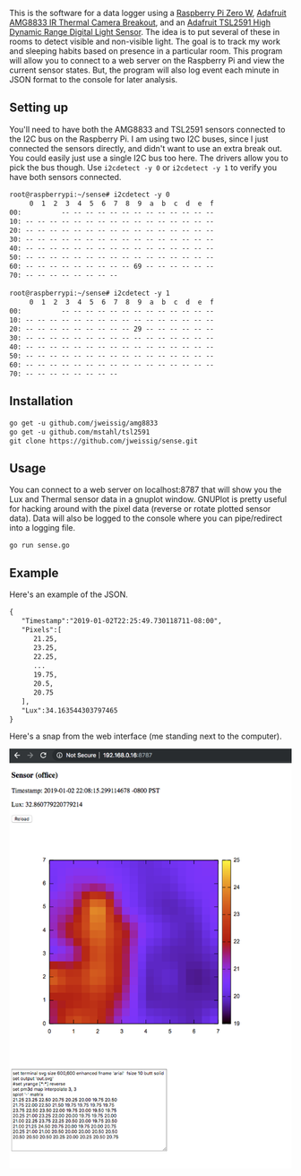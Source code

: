 This is the software for a data logger using a [Raspberry Pi Zero W](https://www.raspberrypi.org/products/raspberry-pi-zero-w/), [Adafruit AMG8833 IR Thermal Camera Breakout](https://www.adafruit.com/product/3538), and an [Adafruit TSL2591 High Dynamic Range Digital Light Sensor](https://www.adafruit.com/product/1980). The idea is to put several of these in rooms to detect visible and non-visible light. The goal is to track my work and sleeping habits based on presence in a particular room. This program will allow you to connect to a web server on the Raspberry Pi and view the current sensor states. But, the program will also log event each minute in JSON format to the console for later analysis.

## Setting up

You'll need to have both the AMG8833 and TSL2591 sensors connected to the I2C bus on the Raspberry Pi. I am using two I2C buses, since I just connected the sensors directly, and didn't want to use an extra break out. You could easily just use a single I2C bus too here. The drivers allow you to pick the bus though. Use `i2cdetect -y 0` or `i2cdetect -y 1` to verify you have both sensors connected.

    root@raspberrypi:~/sense# i2cdetect -y 0
         0  1  2  3  4  5  6  7  8  9  a  b  c  d  e  f
    00:          -- -- -- -- -- -- -- -- -- -- -- -- --
    10: -- -- -- -- -- -- -- -- -- -- -- -- -- -- -- --
    20: -- -- -- -- -- -- -- -- -- -- -- -- -- -- -- --
    30: -- -- -- -- -- -- -- -- -- -- -- -- -- -- -- --
    40: -- -- -- -- -- -- -- -- -- -- -- -- -- -- -- --
    50: -- -- -- -- -- -- -- -- -- -- -- -- -- -- -- --
    60: -- -- -- -- -- -- -- -- -- 69 -- -- -- -- -- --
    70: -- -- -- -- -- -- -- --

    root@raspberrypi:~/sense# i2cdetect -y 1
         0  1  2  3  4  5  6  7  8  9  a  b  c  d  e  f
    00:          -- -- -- -- -- -- -- -- -- -- -- -- --
    10: -- -- -- -- -- -- -- -- -- -- -- -- -- -- -- --
    20: -- -- -- -- -- -- -- -- -- 29 -- -- -- -- -- --
    30: -- -- -- -- -- -- -- -- -- -- -- -- -- -- -- --
    40: -- -- -- -- -- -- -- -- -- -- -- -- -- -- -- --
    50: -- -- -- -- -- -- -- -- -- -- -- -- -- -- -- --
    60: -- -- -- -- -- -- -- -- -- -- -- -- -- -- -- --
    70: -- -- -- -- -- -- -- --

## Installation

    go get -u github.com/jweissig/amg8833
    go get -u github.com/mstahl/tsl2591
    git clone https://github.com/jweissig/sense.git

## Usage

You can connect to a web server on localhost:8787 that will show you the Lux and Thermal sensor data in a gnuplot window. GNUPlot is pretty useful for hacking around with the pixel data (reverse or rotate plotted sensor data). Data will also be logged to the console where you can pipe/redirect into a logging file.

    go run sense.go

## Example

Here's an example of the JSON.

    {
       "Timestamp":"2019-01-02T22:25:49.730118711-08:00",
       "Pixels":[
          21.25,
          23.25,
          22.25,
          ...
          19.75,
          20.5,
          20.75
       ],
       "Lux":34.163544303797465
    }

Here's a snap from the web interface (me standing next to the computer).

![demo](https://raw.githubusercontent.com/jweissig/sense/master/html/demo.png)
